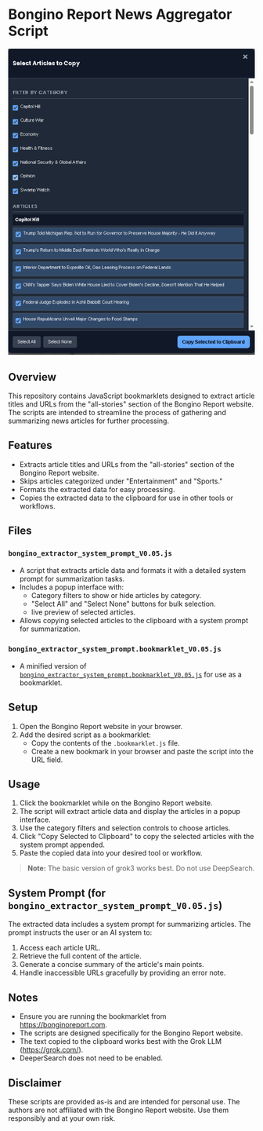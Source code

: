 # Bongino Report News Aggregator Script
![alt text](image-1.png)
## Overview
This repository contains JavaScript bookmarklets designed to extract article titles and URLs from the "all-stories" section of the Bongino Report website. The scripts are intended to streamline the process of gathering and summarizing news articles for further processing.

## Features
- Extracts article titles and URLs from the "all-stories" section of the Bongino Report website.
- Skips articles categorized under "Entertainment" and "Sports."
- Formats the extracted data for easy processing.
- Copies the extracted data to the clipboard for use in other tools or workflows.

## Files
### `bongino_extractor_system_prompt_V0.05.js`
- A script that extracts article data and formats it with a detailed system prompt for summarization tasks.
- Includes a popup interface with:
  - Category filters to show or hide articles by category.
  - "Select All" and "Select None" buttons for bulk selection.
  - live preview of selected articles.
- Allows copying selected articles to the clipboard with a system prompt for summarization.

### `bongino_extractor_system_prompt.bookmarklet_V0.05.js`
- A minified version of [`bongino_extractor_system_prompt.bookmarklet_V0.05.js`](bongino_extractor_system_prompt.bookmarklet_V0.05.js) for use as a bookmarklet.
## Setup
1. Open the Bongino Report website in your browser.
2. Add the desired script as a bookmarklet:
   - Copy the contents of the `.bookmarklet.js` file.
   - Create a new bookmark in your browser and paste the script into the URL field.

## Usage
1. Click the bookmarklet while on the Bongino Report website.
2. The script will extract article data and display the articles in a popup interface.
3. Use the category filters and selection controls to choose articles.
4. Click "Copy Selected to Clipboard" to copy the selected articles with the system prompt appended.
5. Paste the copied data into your desired tool or workflow.
> **Note:** The basic version of grok3 works best. Do not use DeepSearch.

## System Prompt (for `bongino_extractor_system_prompt_V0.05.js`)
The extracted data includes a system prompt for summarizing articles. The prompt instructs the user or an AI system to:
1. Access each article URL.
2. Retrieve the full content of the article.
3. Generate a concise summary of the article's main points.
4. Handle inaccessible URLs gracefully by providing an error note.

## Notes
- Ensure you are running the bookmarklet from https://bonginoreport.com.
- The scripts are designed specifically for the Bongino Report website.
- The text copied to the clipboard works best with the Grok LLM (https://grok.com/).
- DeeperSearch does not need to be enabled.

## Disclaimer
These scripts are provided as-is and are intended for personal use. The authors are not affiliated with the Bongino Report website. Use them responsibly and at your own risk.
